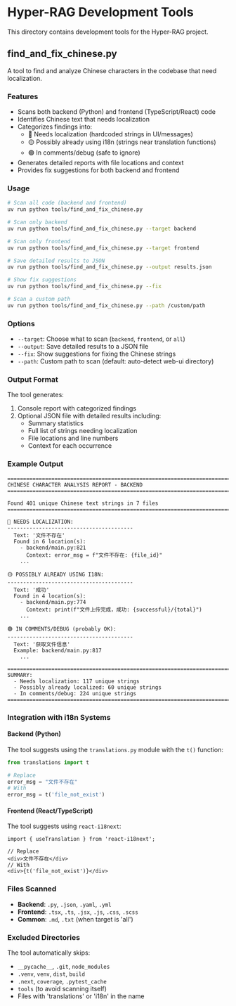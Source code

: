 # Hyper-RAG Development Tools

This directory contains development tools for the Hyper-RAG project.

## find_and_fix_chinese.py

A tool to find and analyze Chinese characters in the codebase that need localization.

### Features

- Scans both backend (Python) and frontend (TypeScript/React) code
- Identifies Chinese text that needs localization
- Categorizes findings into:
  - 🔴 Needs localization (hardcoded strings in UI/messages)
  - 🟡 Possibly already using i18n (strings near translation functions)
  - 🟢 In comments/debug (safe to ignore)
- Generates detailed reports with file locations and context
- Provides fix suggestions for both backend and frontend

### Usage

```bash
# Scan all code (backend and frontend)
uv run python tools/find_and_fix_chinese.py

# Scan only backend
uv run python tools/find_and_fix_chinese.py --target backend

# Scan only frontend
uv run python tools/find_and_fix_chinese.py --target frontend

# Save detailed results to JSON
uv run python tools/find_and_fix_chinese.py --output results.json

# Show fix suggestions
uv run python tools/find_and_fix_chinese.py --fix

# Scan a custom path
uv run python tools/find_and_fix_chinese.py --path /custom/path
```

### Options

- `--target`: Choose what to scan (`backend`, `frontend`, or `all`)
- `--output`: Save detailed results to a JSON file
- `--fix`: Show suggestions for fixing the Chinese strings
- `--path`: Custom path to scan (default: auto-detect web-ui directory)

### Output Format

The tool generates:
1. Console report with categorized findings
2. Optional JSON file with detailed results including:
   - Summary statistics
   - Full list of strings needing localization
   - File locations and line numbers
   - Context for each occurrence

### Example Output

```
================================================================================
CHINESE CHARACTER ANALYSIS REPORT - BACKEND
================================================================================

Found 401 unique Chinese text strings in 7 files
================================================================================

🔴 NEEDS LOCALIZATION:
----------------------------------------
  Text: '文件不存在'
  Found in 6 location(s):
    - backend/main.py:821
      Context: error_msg = f"文件不存在: {file_id}"
    ...

🟡 POSSIBLY ALREADY USING I18N:
----------------------------------------
  Text: '成功'
  Found in 4 location(s):
    - backend/main.py:774
      Context: print(f"文件上传完成，成功: {successful}/{total}")
    ...

🟢 IN COMMENTS/DEBUG (probably OK):
----------------------------------------
  Text: '获取文件信息'
  Example: backend/main.py:817
    ...

================================================================================
SUMMARY:
  - Needs localization: 117 unique strings
  - Possibly already localized: 60 unique strings
  - In comments/debug: 224 unique strings
================================================================================
```

### Integration with i18n Systems

#### Backend (Python)
The tool suggests using the `translations.py` module with the `t()` function:
```python
from translations import t

# Replace
error_msg = "文件不存在"
# With
error_msg = t('file_not_exist')
```

#### Frontend (React/TypeScript)
The tool suggests using `react-i18next`:
```tsx
import { useTranslation } from 'react-i18next';

// Replace
<div>文件不存在</div>
// With
<div>{t('file_not_exist')}</div>
```

### Files Scanned

- **Backend**: `.py`, `.json`, `.yaml`, `.yml`
- **Frontend**: `.tsx`, `.ts`, `.jsx`, `.js`, `.css`, `.scss`
- **Common**: `.md`, `.txt` (when target is 'all')

### Excluded Directories

The tool automatically skips:
- `__pycache__`, `.git`, `node_modules`
- `.venv`, `venv`, `dist`, `build`
- `.next`, `coverage`, `.pytest_cache`
- `tools` (to avoid scanning itself)
- Files with 'translations' or 'i18n' in the name